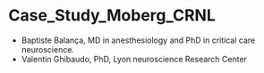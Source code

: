 # Case_Study_Moberg_CRNL

- Baptiste Balança, MD in anesthesiology and PhD in critical care neuroscience.
- Valentin Ghibaudo, PhD, Lyon neuroscience Research Center
